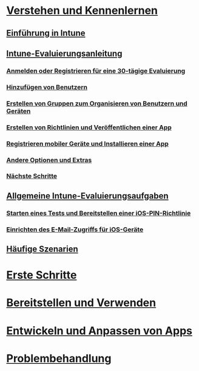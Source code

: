# [Verstehen und Kennenlernen](introduction-to-microsoft-intune.md)
## [Einführung in Intune](introduction-to-microsoft-intune.md)
## [Intune-Evaluierungsanleitung](get-started-with-a-30-day-trial-of-microsoft-intune.md)
### [Anmelden oder Registrieren für eine 30-tägige Evaluierung](get-started-with-a-30-day-trial-of-microsoft-intune-step-1.md)
### [Hinzufügen von Benutzern](get-started-with-a-30-day-trial-of-microsoft-intune-step-2.md)
### [Erstellen von Gruppen zum Organisieren von Benutzern und Geräten](get-started-with-a-30-day-trial-of-microsoft-intune-step-3.md)
### [Erstellen von Richtlinien und Veröffentlichen einer App](get-started-with-a-30-day-trial-of-microsoft-intune-step-4.md)
### [Registrieren mobiler Geräte und Installieren einer App](get-started-with-a-30-day-trial-of-microsoft-intune-step-5.md)
### [Andere Optionen und Extras](get-started-with-a-30-day-trial-of-microsoft-intune-step-6.md)
### [Nächste Schritte](get-started-with-a-30-day-trial-of-microsoft-intune-step-7.md)
## [Allgemeine Intune-Evaluierungsaufgaben](common-microsoft-intune-evaluation-tasks.md)
### [Starten eines Tests und Bereitstellen einer iOS-PIN-Richtlinie](start-a-microsoft-intune-trial-and-deploy-ios-pin-policy.md)
### [Einrichten des E-Mail-Zugriffs für iOS-Geräte](set-up-email-access-for-ios-devices-using-microsoft-intune.md)
## [Häufige Szenarien](common-ways-to-use-intune.md)

<!--- ## [Intune FAQ](frequently-asked-questions-for-microsoft-intune.md)--->

# [Erste Schritte](/intune/get-started/what-to-know-before-you-start-microsoft-intune)
<!-- # [Plan and Design](/intune/plan-design/ways-to-do-enterprise-mobility) -->
# [Bereitstellen und Verwenden](/intune/deploy-use/overview-of-device-and-app-lifecycles-in-microsoft-intune)
# [Entwickeln und Anpassen von Apps](/intune/develop/intune-app-sdk)
# [Problembehandlung](/intune/troubleshoot/how-to-get-support-for-microsoft-intune)


<!--HONumber=May16_HO2-->


